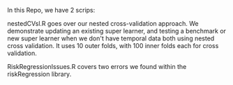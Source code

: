 In this Repo, we have 2 scrips:

nestedCVsl.R goes over our nested cross-validation approach. We demonstrate updating an existing super learner, and testing a benchmark or new super learner when we don't have temporal data
both using nested cross validation. It uses 10 outer folds, with 100 inner folds each for cross validation.

RiskRegressionIssues.R covers two errors we found within the riskRegression library.

